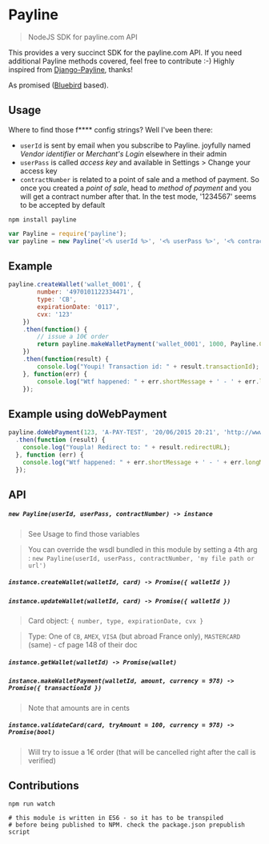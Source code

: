 # Payline
> NodeJS SDK for payline.com API

This provides a very succinct SDK for the payline.com API. If you need additional Payline methods covered, feel free to contribute :-)
Highly inspired from [Django-Payline](https://github.com/magopian/django-payline), thanks!

As promised ([Bluebird](https://github.com/petkaantonov/bluebird) based).

## Usage

Where to find those f**** config strings? Well I've been there:

- `userId` is sent by email when you subscribe to Payline. joyfully named _Vendor identifier_ or _Merchant's Login_ elsewhere in their admin
- `userPass` is called _access key_ and available in Settings > Change your access key
- `contractNumber` is related to a point of sale and a method of payment. So once you created a _point of sale_, head to _method of payment_ and you will get a contract number after that. In the test mode, '1234567' seems to be accepted by default

```
npm install payline
```

``` javascript
var Payline = require('payline');
var payline = new Payline('<% userId %>', '<% userPass %>', '<% contractNumber %>');
```

## Example

``` javascript
payline.createWallet('wallet_0001', {
        number: '4970101122334471',
        type: 'CB',
        expirationDate: '0117',
        cvx: '123'
    })
    .then(function() {
        // issue a 10€ order
        return payline.makeWalletPayment('wallet_0001', 1000, Payline.CURRENCIES.EUR);
    })
    .then(function(result) {
        console.log("Youpi! Transaction id: " + result.transactionId);
    }, function(err) {
        console.log("Wtf happened: " + err.shortMessage + ' - ' + err.longMessage);
    });
```

## Example using doWebPayment

``` javascript
payline.doWebPayment(123, 'A-PAY-TEST', '20/06/2015 20:21', 'http://www.wexample.com', 'http://v2.wexample.com')
  .then(function (result) {
    console.log("Youpla! Redirect to: " + result.redirectURL);
  }, function (err) {
    console.log("Wtf happened: " + err.shortMessage + ' - ' + err.longMessage);
  });
```

## API

##### `new Payline(userId, userPass, contractNumber) -> instance`
> See Usage to find those variables

> You can override the wsdl bundled in this module by setting a 4th arg : `new Payline(userId, userPass, contractNumber, 'my file path or url')`

##### `instance.createWallet(walletId, card) -> Promise({ walletId })`
##### `instance.updateWallet(walletId, card) -> Promise({ walletId })`
> Card object: `{ number, type, expirationDate, cvx }`

> Type: One of `CB`, `AMEX`, `VISA` (but abroad France only), `MASTERCARD` (same) - cf page 148 of their doc

##### `instance.getWallet(walletId) -> Promise(wallet)`

##### `instance.makeWalletPayment(walletId, amount, currency = 978) -> Promise({ transactionId })`
> Note that amounts are in cents

##### `instance.validateCard(card, tryAmount = 100, currency = 978) -> Promise(bool)`
> Will try to issue a 1€ order (that will be cancelled right after the call is verified)

## Contributions


```
npm run watch

# this module is written in ES6 - so it has to be transpiled
# before being published to NPM. check the package.json prepublish script

```
